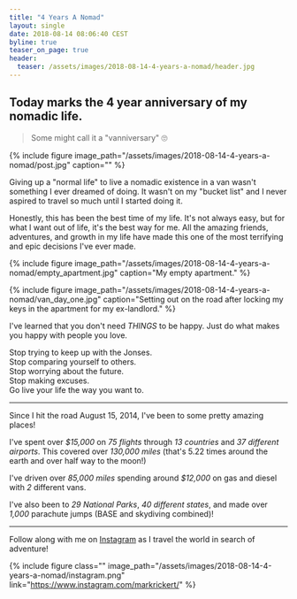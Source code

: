 ```yaml
---
title: "4 Years A Nomad"
layout: single
date: 2018-08-14 08:06:40 CEST
byline: true
teaser_on_page: true
header:
  teaser: /assets/images/2018-08-14-4-years-a-nomad/header.jpg
---
```


## Today marks the 4 year anniversary of my nomadic life. 

> Some might call it a "vanniversary" 🙄

{% include figure image_path="/assets/images/2018-08-14-4-years-a-nomad/post.jpg" caption="" %}

Giving up a "normal life" to live a nomadic existence in a van wasn't something I ever dreamed of doing. It wasn't on my "bucket list" and I never aspired to travel so much until I started doing it.

Honestly, this has been the best time of my life. It's not always easy, but for what I want out of life, it's the best way for me. All the amazing friends, adventures, and growth in my life have made this one of the most terrifying and epic decisions I've ever made.

{% include figure image_path="/assets/images/2018-08-14-4-years-a-nomad/empty_apartment.jpg" caption="My empty apartment." %}

{% include figure image_path="/assets/images/2018-08-14-4-years-a-nomad/van_day_one.jpg" caption="Setting out on the road after locking my keys in the apartment for my ex-landlord." %}

I've learned that you don't need *THINGS* to be happy. Just do what makes you happy with people you love. 

Stop trying to keep up with the Jonses.  
Stop comparing yourself to others.  
Stop worrying about the future.  
Stop making excuses.  
Go live your life the way you want to.  

---

Since I hit the road August 15, 2014, I've been to some pretty amazing places!

I've spent over *$15,000* on *75 flights* through *13 countries* and *37 different airports*. This covered over *130,000 miles* (that's 5.22 times around the earth and over half way to the moon!)

I've driven over *85,000 miles* spending around *$12,000* on gas and diesel with *2* different vans. 

I've also been to *29 National Parks*, *40 different states*, and made over *1,000* parachute jumps (BASE and skydiving combined)!

---

Follow along with me on [Instagram](https://www.instagram.com/markrickert/) as I travel the world in search of adventure!

{% include figure class="" image_path="/assets/images/2018-08-14-4-years-a-nomad/instagram.png" link="https://www.instagram.com/markrickert/" %}